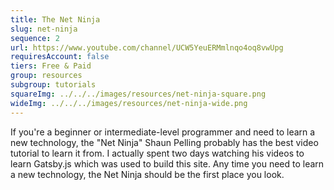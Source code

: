 ```yaml
---
title: The Net Ninja
slug: net-ninja
sequence: 2
url: https://www.youtube.com/channel/UCW5YeuERMmlnqo4oq8vwUpg
requiresAccount: false
tiers: Free & Paid
group: resources
subgroup: tutorials
squareImg: ../../../images/resources/net-ninja-square.png
wideImg: ../../../images/resources/net-ninja-wide.png
---
```


If you're a beginner or intermediate-level programmer and need to learn a new technology, the "Net Ninja" Shaun Pelling probably has the best video tutorial to learn it from.  I actually spent two days watching his videos to learn Gatsby.js which was used to build this site.  Any time you need to learn a new technology, the Net Ninja should be the first place you look.